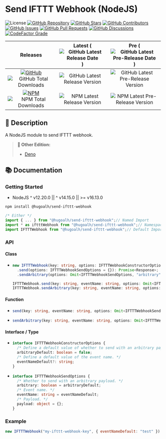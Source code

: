# Send IFTTT Webhook (NodeJS)

![License](https://img.shields.io/static/v1?label=License&message=MIT&style=flat-square "License")
[![GitHub Repository](https://img.shields.io/badge/Repository-181717?logo=github&logoColor=ffffff&style=flat-square "GitHub Repository")](https://github.com/hugoalh-studio/send-ifttt-webhook-nodejs)
[![GitHub Stars](https://img.shields.io/github/stars/hugoalh-studio/send-ifttt-webhook-nodejs?label=Stars&logo=github&logoColor=ffffff&style=flat-square "GitHub Stars")](https://github.com/hugoalh-studio/send-ifttt-webhook-nodejs/stargazers)
[![GitHub Contributors](https://img.shields.io/github/contributors/hugoalh-studio/send-ifttt-webhook-nodejs?label=Contributors&logo=github&logoColor=ffffff&style=flat-square "GitHub Contributors")](https://github.com/hugoalh-studio/send-ifttt-webhook-nodejs/graphs/contributors)
[![GitHub Issues](https://img.shields.io/github/issues-raw/hugoalh-studio/send-ifttt-webhook-nodejs?label=Issues&logo=github&logoColor=ffffff&style=flat-square "GitHub Issues")](https://github.com/hugoalh-studio/send-ifttt-webhook-nodejs/issues)
[![GitHub Pull Requests](https://img.shields.io/github/issues-pr-raw/hugoalh-studio/send-ifttt-webhook-nodejs?label=Pull%20Requests&logo=github&logoColor=ffffff&style=flat-square "GitHub Pull Requests")](https://github.com/hugoalh-studio/send-ifttt-webhook-nodejs/pulls)
[![GitHub Discussions](https://img.shields.io/github/discussions/hugoalh-studio/send-ifttt-webhook-nodejs?label=Discussions&logo=github&logoColor=ffffff&style=flat-square "GitHub Discussions")](https://github.com/hugoalh-studio/send-ifttt-webhook-nodejs/discussions)
[![CodeFactor Grade](https://img.shields.io/codefactor/grade/github/hugoalh-studio/send-ifttt-webhook-nodejs?label=Grade&logo=codefactor&logoColor=ffffff&style=flat-square "CodeFactor Grade")](https://www.codefactor.io/repository/github/hugoalh-studio/send-ifttt-webhook-nodejs)

| **Releases** | **Latest** (![GitHub Latest Release Date](https://img.shields.io/github/release-date/hugoalh-studio/send-ifttt-webhook-nodejs?label=&style=flat-square "GitHub Latest Release Date")) | **Pre** (![GitHub Latest Pre-Release Date](https://img.shields.io/github/release-date-pre/hugoalh-studio/send-ifttt-webhook-nodejs?label=&style=flat-square "GitHub Latest Pre-Release Date")) |
|:-:|:-:|:-:|
| [![GitHub](https://img.shields.io/badge/GitHub-181717?logo=github&logoColor=ffffff&style=flat-square "GitHub")](https://github.com/hugoalh-studio/send-ifttt-webhook-nodejs/releases) ![GitHub Total Downloads](https://img.shields.io/github/downloads/hugoalh-studio/send-ifttt-webhook-nodejs/total?label=&style=flat-square "GitHub Total Downloads") | ![GitHub Latest Release Version](https://img.shields.io/github/release/hugoalh-studio/send-ifttt-webhook-nodejs?sort=semver&label=&style=flat-square "GitHub Latest Release Version") | ![GitHub Latest Pre-Release Version](https://img.shields.io/github/release/hugoalh-studio/send-ifttt-webhook-nodejs?include_prereleases&sort=semver&label=&style=flat-square "GitHub Latest Pre-Release Version") |
| [![NPM](https://img.shields.io/badge/NPM-CB3837?logo=npm&logoColor=ffffff&style=flat-square "NPM")](https://www.npmjs.com/package/@hugoalh/send-ifttt-webhook) ![NPM Total Downloads](https://img.shields.io/npm/dt/@hugoalh/send-ifttt-webhook?label=&style=flat-square "NPM Total Downloads") | ![NPM Latest Release Version](https://img.shields.io/npm/v/@hugoalh/send-ifttt-webhook/latest?label=&style=flat-square "NPM Latest Release Version") | ![NPM Latest Pre-Release Version](https://img.shields.io/npm/v/@hugoalh/send-ifttt-webhook/pre?label=&style=flat-square "NPM Latest Pre-Release Version") |

## 📝 Description

A NodeJS module to send IFTTT webhook.

> **🔗 Other Edition:**
>
> - [Deno](https://github.com/hugoalh-studio/send-ifttt-webhook-deno)

## 📚 Documentation

### Getting Started

- NodeJS ^ v12.20.0 \|\| ^ v14.15.0 \|\| >= v16.13.0

```sh
npm install @hugoalh/send-ifttt-webhook
```

```js
/* Either */
import { ... } from "@hugoalh/send-ifttt-webhook";// Named Import
import * as iftttWebhook from "@hugoalh/send-ifttt-webhook";// Namespace Import
import IFTTTWebhook from "@hugoalh/send-ifttt-webhook";// Default Import (Class `IFTTTWebhook`)
```

### API

#### Class

- ```ts
  new IFTTTWebhook(key: string, options: IFTTTWebhookConstructorOptions = {}): IFTTTWebhook;
    .send(options: IFTTTWebhookSendOptions = {}): Promise<Response>;
    .sendArbitrary(options: Omit<IFTTTWebhookSendOptions, "arbitrary"> = {}): Promise<Response>;

  IFTTTWebhook.send(key: string, eventName: string, options: Omit<IFTTTWebhookSendOptions, "eventName"> = {}): Promise<Response>;
  IFTTTWebhook.sendArbitrary(key: string, eventName: string, options: Omit<IFTTTWebhookSendOptions, "arbitrary" | "eventName"> = {}): Promise<Response>;
  ```

#### Function

- ```ts
  send(key: string, eventName: string, options: Omit<IFTTTWebhookSendOptions, "eventName"> = {}): Promise<Response>;
  ```
- ```ts
  sendArbitrary(key: string, eventName: string, options: Omit<IFTTTWebhookSendOptions, "arbitrary" | "eventName"> = {}): Promise<Response>;
  ```

#### Interface / Type

- ```ts
  interface IFTTTWebhookConstructorOptions {
    /* Define a default value of whether to send with an arbitrary payload. */
    arbitraryDefault: boolean = false;
    /* Define a default value of the event name. */
    eventNameDefault?: string;
  }
  ```
- ```ts
  interface IFTTTWebhookSendOptions {
    /* Whether to send with an arbitrary payload. */
    arbitrary: boolean = arbitraryDefault;
    /* Event name. */
    eventName: string = eventNameDefault;
    /* Payload. */
    payload: object = {};
  }
  ```

### Example

```js
new IFTTTWebhook("my-ifttt-webhook-key", { eventNameDefault: "test" }).sendArbitrary({ payload: { message: "Hello, world!" } })
```
